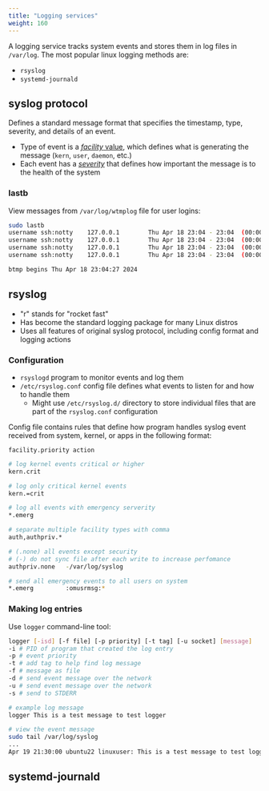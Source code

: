 ```yaml
---
title: "Logging services"
weight: 160
---
```


A logging service tracks system events and stores them in log files in `/var/log`. The most popular linux logging methods are:
- `rsyslog`
- `systemd-journald`

## syslog protocol

Defines a standard message format that specifies the timestamp, type, severity, and details of an event.
- Type of event is a [_facility_ value](https://en.wikipedia.org/wiki/Syslog#Facility), which defines what is generating the message (`kern`, `user`, `daemon`, etc.)
- Each event has a [_severity_](https://en.wikipedia.org/wiki/Syslog#Severity_level) that defines how important the message is to the health of the system

### lastb

View messages from `/var/log/wtmplog` file for user logins:

```bash
sudo lastb
username ssh:notty    127.0.0.1        Thu Apr 18 23:04 - 23:04  (00:00)
username ssh:notty    127.0.0.1        Thu Apr 18 23:04 - 23:04  (00:00)
username ssh:notty    127.0.0.1        Thu Apr 18 23:04 - 23:04  (00:00)
username ssh:notty    127.0.0.1        Thu Apr 18 23:04 - 23:04  (00:00)

btmp begins Thu Apr 18 23:04:27 2024

```

## rsyslog

- "r" stands for "rocket fast"
- Has become the standard logging package for many Linux distros
- Uses all features of original syslog protocol, including config format and logging actions

### Configuration

- `rsyslogd` program to monitor events and log them
- `/etc/rsyslog.conf` config file defines what events to listen for and how to handle them
  - Might use `/etc/rsyslog.d/` directory to store individual files that are part of the `rsyslog.conf` configuration

Config file contains rules that define how program handles syslog event received from system, kernel, or apps in the following format:

```
facility.priority action
```

```bash
# log kernel events critical or higher
kern.crit

# log only critical kernel events
kern.=crit

# log all events with emergency serverity
*.emerg

# separate multiple facility types with comma
auth,authpriv.*

# (.none) all events except security
# (-) do not sync file after each write to increase perfomance
authpriv.none   -/var/log/syslog

# send all emergency events to all users on system
*.emerg         :omusrmsg:*
```

### Making log entries

Use `logger` command-line tool:

```bash
logger [-isd] [-f file] [-p priority] [-t tag] [-u socket] [message]
-i # PID of program that created the log entry
-p # event priority
-t # add tag to help find log message
-f # message as file
-d # send event message over the network
-u # send event message over the network
-s # send to STDERR

# example log message
logger This is a test message to test logger

# view the event message
sudo tail /var/log/syslog 
...
Apr 19 21:30:00 ubuntu22 linuxuser: This is a test message to test logger
```

## systemd-journald